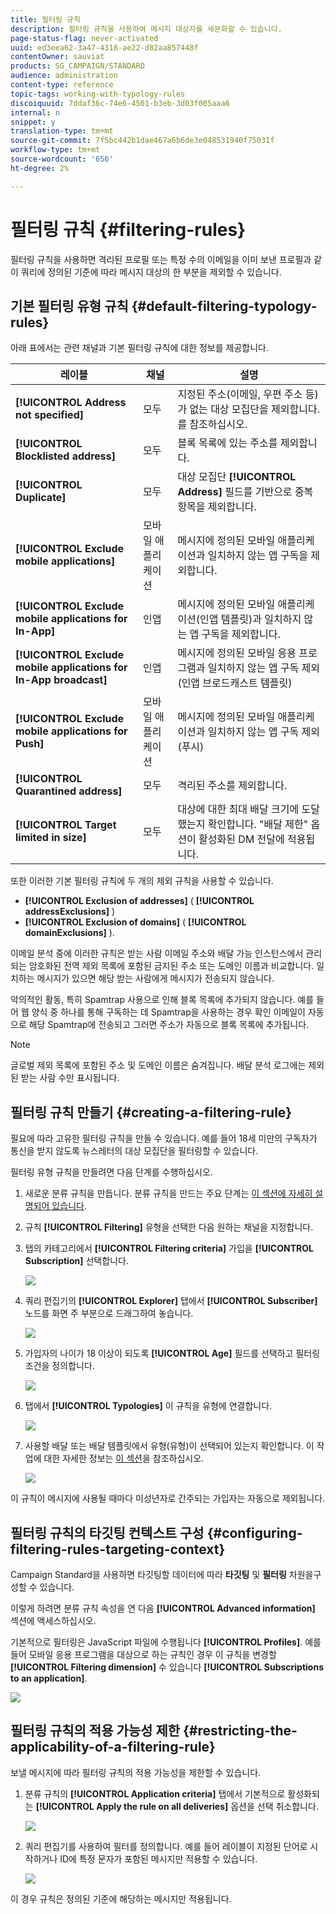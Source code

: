 ```yaml
---
title: 필터링 규칙
description: 필터링 규칙을 사용하여 메시지 대상자를 세분화할 수 있습니다.
page-status-flag: never-activated
uuid: ed3eea62-3a47-4318-ae22-d82aa857448f
contentOwner: sauviat
products: SG_CAMPAIGN/STANDARD
audience: administration
content-type: reference
topic-tags: working-with-typology-rules
discoiquuid: 7ddaf36c-74e6-4501-b3eb-3d03f005aaa6
internal: n
snippet: y
translation-type: tm+mt
source-git-commit: 7f5bc442b1dae467a6b6de3e048531940f75031f
workflow-type: tm+mt
source-wordcount: '656'
ht-degree: 2%

---
```



# 필터링 규칙 {#filtering-rules}

필터링 규칙을 사용하면 격리된 프로필 또는 특정 수의 이메일을 이미 보낸 프로필과 같이 쿼리에 정의된 기준에 따라 메시지 대상의 한 부분을 제외할 수 있습니다.

## 기본 필터링 유형 규칙 {#default-filtering-typology-rules}

아래 표에서는 관련 채널과 기본 필터링 규칙에 대한 정보를 제공합니다.

| 레이블 | 채널 | 설명 |
---------|----------|---------
| **[!UICONTROL Address not specified]** | 모두 | 지정된 주소(이메일, 우편 주소 등)가 없는 대상 모집단을 제외합니다. 를 참조하십시오. |
| **[!UICONTROL Blocklisted address]** | 모두 | 블록 목록에 있는 주소를 제외합니다. |
| **[!UICONTROL Duplicate]** | 모두 | 대상 모집단 **[!UICONTROL Address]** 필드를 기반으로 중복 항목을 제외합니다. |
| **[!UICONTROL Exclude mobile applications]** | 모바일 애플리케이션 | 메시지에 정의된 모바일 애플리케이션과 일치하지 않는 앱 구독을 제외합니다. |
| **[!UICONTROL Exclude mobile applications for In-App]** | 인앱 | 메시지에 정의된 모바일 애플리케이션(인앱 템플릿)과 일치하지 않는 앱 구독을 제외합니다. |
| **[!UICONTROL Exclude mobile applications for In-App broadcast]** | 인앱 | 메시지에 정의된 모바일 응용 프로그램과 일치하지 않는 앱 구독 제외(인앱 브로드캐스트 템플릿) |
| **[!UICONTROL Exclude mobile applications for Push]** | 모바일 애플리케이션 | 메시지에 정의된 모바일 애플리케이션과 일치하지 않는 앱 구독 제외(푸시) |
| **[!UICONTROL Quarantined address]** | 모두 | 격리된 주소를 제외합니다. |
| **[!UICONTROL Target limited in size]** | 모두 | 대상에 대한 최대 배달 크기에 도달했는지 확인합니다. &quot;배달 제한&quot; 옵션이 활성화된 DM 전달에 적용됩니다. |

또한 이러한 기본 필터링 규칙에 두 개의 제외 규칙을 사용할 수 있습니다.

* **[!UICONTROL Exclusion of addresses]** ( **[!UICONTROL addressExclusions]** )
* **[!UICONTROL Exclusion of domains]** ( **[!UICONTROL domainExclusions]** ).

이메일 분석 중에 이러한 규칙은 받는 사람 이메일 주소와 배달 가능 인스턴스에서 관리되는 암호화된 전역 제외 목록에 포함된 금지된 주소 또는 도메인 이름과 비교합니다. 일치하는 메시지가 있으면 해당 받는 사람에게 메시지가 전송되지 않습니다.

악의적인 활동, 특히 Spamtrap 사용으로 인해 블록 목록에 추가되지 않습니다. 예를 들어 웹 양식 중 하나를 통해 구독하는 데 Spamtrap을 사용하는 경우 확인 이메일이 자동으로 해당 Spamtrap에 전송되고 그러면 주소가 자동으로 블록 목록에 추가됩니다.

>[!NOTE]
>
>글로벌 제외 목록에 포함된 주소 및 도메인 이름은 숨겨집니다. 배달 분석 로그에는 제외된 받는 사람 수만 표시됩니다.

## 필터링 규칙 만들기 {#creating-a-filtering-rule}

필요에 따라 고유한 필터링 규칙을 만들 수 있습니다. 예를 들어 18세 미만의 구독자가 통신을 받지 않도록 뉴스레터의 대상 모집단을 필터링할 수 있습니다.

필터링 유형 규칙을 만들려면 다음 단계를 수행하십시오.

1. 새로운 분류 규칙을 만듭니다. 분류 규칙을 만드는 주요 단계는 [이 섹션에 자세히 설명되어 있습니다](../../sending/using/managing-typology-rules.md).

1. 규칙 **[!UICONTROL Filtering]** 유형을 선택한 다음 원하는 채널을 지정합니다.

1. 탭의 카테고리에서 **[!UICONTROL Filtering criteria]** 가입을 **[!UICONTROL Subscription]** 선택합니다.

   ![](assets/typology_create-rule-subscription.png)

1. 쿼리 편집기의 **[!UICONTROL Explorer]** 탭에서 **[!UICONTROL Subscriber]** 노드를 화면 주 부분으로 드래그하여 놓습니다.

   ![](assets/typology_create-rule-subscriber.png)

1. 가입자의 나이가 18 이상이 되도록 **[!UICONTROL Age]** 필드를 선택하고 필터링 조건을 정의합니다.

   ![](assets/typology_create-rule-age.png)

1. 탭에서 **[!UICONTROL Typologies]** 이 규칙을 유형에 연결합니다.

   ![](assets/typology_create-rule-typology.png)

1. 사용할 배달 또는 배달 템플릿에서 유형(유형)이 선택되어 있는지 확인합니다. 이 작업에 대한 자세한 정보는 [이 섹션](../../sending/using/managing-typologies.md#applying-typologies-to-messages)을 참조하십시오.

   ![](assets/typology_template.png)

이 규칙이 메시지에 사용될 때마다 미성년자로 간주되는 가입자는 자동으로 제외됩니다.

## 필터링 규칙의 타깃팅 컨텍스트 구성 {#configuring-filtering-rules-targeting-context}

Campaign Standard을 사용하면 타깃팅할 데이터에 따라 **타깃팅** 및 **필터링** 차원을구성할 수 있습니다.

이렇게 하려면 분류 규칙 속성을 연 다음 **[!UICONTROL Advanced information]** 섹션에 액세스하십시오.

기본적으로 필터링은 JavaScript 파일에 수행됩니다 **[!UICONTROL Profiles]**. 예를 들어 모바일 응용 프로그램을 대상으로 하는 규칙인 경우 이 규칙을 변경할 **[!UICONTROL Filtering dimension]** 수 있습니다 **[!UICONTROL Subscriptions to an application]**.

![](assets/typology_rule-order_2.png)

## 필터링 규칙의 적용 가능성 제한 {#restricting-the-applicability-of-a-filtering-rule}

보낼 메시지에 따라 필터링 규칙의 적용 가능성을 제한할 수 있습니다.

1. 분류 규칙의 **[!UICONTROL Application criteria]** 탭에서 기본적으로 활성화되는 **[!UICONTROL Apply the rule on all deliveries]** 옵션을 선택 취소합니다.

   ![](assets/typology_limit.png)

1. 쿼리 편집기를 사용하여 필터를 정의합니다. 예를 들어 레이블이 지정된 단어로 시작하거나 ID에 특정 문자가 포함된 메시지만 적용할 수 있습니다.

   ![](assets/typology_limit-rule.png)

이 경우 규칙은 정의된 기준에 해당하는 메시지만 적용됩니다.
